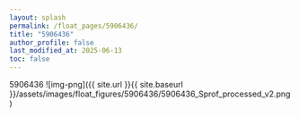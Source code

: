 ```yaml
---
layout: splash
permalink: /float_pages/5906436/
title: "5906436"
author_profile: false
last_modified_at: 2025-06-13
toc: false
---
```

 
5906436
![img-png]({{ site.url }}{{ site.baseurl }}/assets/images/float_figures/5906436/5906436_Sprof_processed_v2.png)